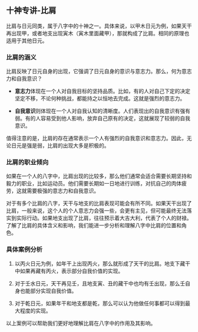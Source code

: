 ## 十神专讲-比肩

比肩与日元同类，属于八字中的十神之一。具体来说，以甲木日元为例，如果天干再出现甲，或者地支出现寅木（寅木里面藏甲），那就构成了比肩。相同的原理也适用于其他日元。

### 比肩的涵义

比肩反映了日元自身的出现，它强调了日元自身的意识与意志力。那么，何为意志力和自我意识？

- **意志力**体现在一个人对自我目标的坚持品质。比如，有的人对自己下定的决定坚定不移，不论何种挑战，都能持之以恒地去完成。这就是强烈的意志力。

- **自我意识**则体现在一个人对自我认知的清晰度。人们表现出的自我意识有强有弱。有的人容易受到他人影响，放弃自己原有的决定，这就展现了较弱的自我意识。

值得注意的是，比肩的存在通常表示一个人有强烈的自我意识和意志力。因此，无论日元是强是弱，比肩的出现大多是积极的。

### 比肩的职业倾向

如果在一个人的八字中，比肩出现的比较多，那么他们通常会适合需要长期坚持和毅力的职业，比如运动员。他们需要长期如一日地进行训练，对抗自己的肉体疲劳，这就需要极强的意志力和自我意识。

对于有多个比肩的八字，天干与地支的比肩表现可能会有所不同。如果天干出现了比肩，一般来说，这个人的个人意志力会强一些，会更有主见，但可能最终无法落实到实际行动。如果地支出现了比肩，往往预示着大吉大利，代表了个人的财禄。了解了比肩的具体含义和影响，我们能进一步分析和理解八字中比肩的位置和角色。

### 具体案例分析

1. 以丙火日元为例，如年干上出现丙火，那么就形成了天干的比肩。地支下藏干中如果再藏有丙火，表示部分自我价值的实现。

2. 对于壬水日元，天干再见壬，且地支寅、丑的藏干中也均有壬出现，那么壬自身也能部分实现自我价值。

3. 对于乾日元，如果年干和地支都是乾，那么可以认为他做任何事都可以得到最大程度的实现。

以上案例可以帮助我们更好地理解比肩在八字中的作用及其影响。